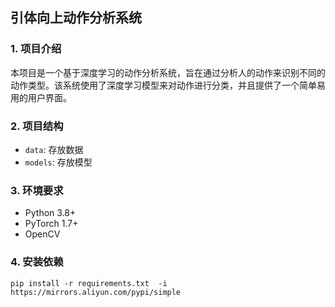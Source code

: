 ## 引体向上动作分析系统

### 1. 项目介绍
本项目是一个基于深度学习的动作分析系统，旨在通过分析人的动作来识别不同的动作类型。该系统使用了深度学习模型来对动作进行分类，并且提供了一个简单易用的用户界面。

### 2. 项目结构
- `data`: 存放数据
- `models`: 存放模型

### 3. 环境要求
- Python 3.8+
- PyTorch 1.7+
- OpenCV 

### 4. 安装依赖
```
pip install -r requirements.txt  -i https://mirrors.aliyun.com/pypi/simple
```